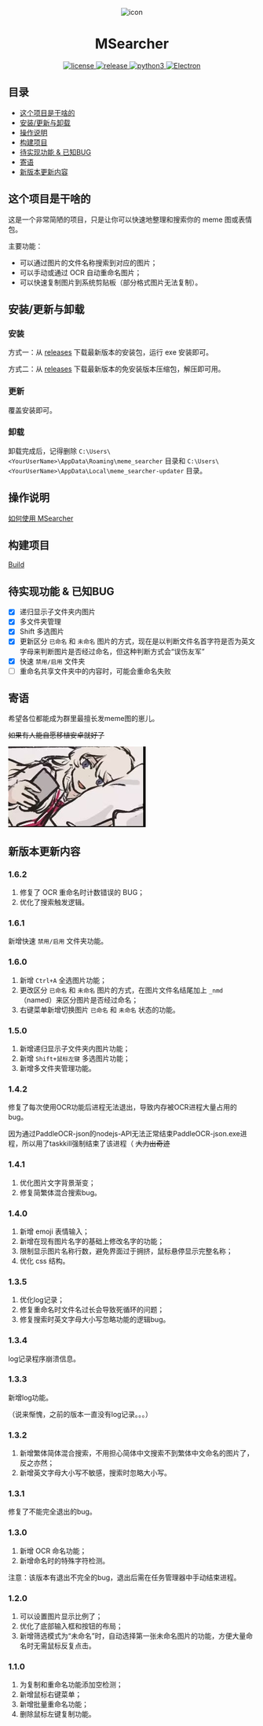 <p align="center">
    <img src="./assets/icon.ico" alt="icon" width="200" height="200">
</p>

<div align="center">

# MSearcher

</div>
<p align="center">
    <a href="https://raw.githubusercontent.com/Jacken-Wu/MSearcher/master/LICENSE">
        <img src="https://img.shields.io/github/license/Jacken-Wu/MSearcher" alt="license">
    </a>
    <a href="https://github.com/Jacken-Wu/MSearcher/releases">
        <img src="https://img.shields.io/github/v/release/Jacken-Wu/MSearcher?color=blueviolet&include_prereleases" alt="release">
    </a>
    <a href="https://nodejs.org/">
        <img src="https://img.shields.io/badge/language-nodejs-blue.svg" alt="python3">
    </a>
    <a href="https://www.electronjs.org/">
        <img src="https://img.shields.io/badge/frame-electron-green.svg" alt="Electron">
    </a>
</p>

## 目录

* [这个项目是干啥的](#这个项目是干啥的)
* [安装/更新与卸载](#安装更新与卸载)
* [操作说明](#操作说明)
* [构建项目](#构建项目)
* [待实现功能 & 已知BUG](#待实现功能--已知bug)
* [寄语](#寄语)
* [新版本更新内容](#新版本更新内容)

## 这个项目是干啥的

这是一个非常简陋的项目，只是让你可以快速地整理和搜索你的 meme 图或表情包。

主要功能：

* 可以通过图片的文件名称搜索到对应的图片；
* 可以手动或通过 OCR 自动重命名图片；
* 可以快速复制图片到系统剪贴板（部分格式图片无法复制）。

## 安装/更新与卸载

### 安装

方式一：从 [releases](https://github.com/Jacken-Wu/MSearcher/releases) 下载最新版本的安装包，运行 exe 安装即可。

方式二：从 [releases](https://github.com/Jacken-Wu/MSearcher/releases) 下载最新版本的免安装版本压缩包，解压即可用。

### 更新

覆盖安装即可。

### 卸载

卸载完成后，记得删除 `C:\Users\<YourUserName>\AppData\Roaming\meme_searcher` 目录和 `C:\Users\<YourUserName>\AppData\Local\meme_searcher-updater` 目录。

## 操作说明

[如何使用 MSearcher](./docs/how_to_use.md)

## 构建项目

[Build](./docs/build.md)

## 待实现功能 & 已知BUG

* [x] 递归显示子文件夹内图片
* [x] 多文件夹管理
* [x] Shift 多选图片
* [x] 更新区分 `已命名` 和 `未命名` 图片的方式，现在是以判断文件名首字符是否为英文字母来判断图片是否经过命名，但这种判断方式会“误伤友军”
* [x] 快速 `禁用/启用` 文件夹
* [ ] 重命名共享文件夹中的内容时，可能会重命名失败

## 寄语

希望各位都能成为群里最擅长发meme图的崽儿。

~~如果有人能自愿移植安卓就好了~~

![meme](./img/meme.jpg)

## 新版本更新内容

### 1.6.2

1. 修复了 OCR 重命名时计数错误的 BUG；
2. 优化了搜索触发逻辑。

### 1.6.1

新增快速 `禁用/启用` 文件夹功能。

### 1.6.0

1. 新增 `Ctrl+A` 全选图片功能；
2. 更改区分 `已命名` 和 `未命名` 图片的方式，在图片文件名结尾加上 `_nmd` （named）来区分图片是否经过命名；
3. 右键菜单新增切换图片 `已命名` 和 `未命名` 状态的功能。

### 1.5.0

1. 新增递归显示子文件夹内图片功能；
2. 新增 `Shift+鼠标左键` 多选图片功能；
3. 新增多文件夹管理功能。

### 1.4.2

修复了每次使用OCR功能后进程无法退出，导致内存被OCR进程大量占用的bug。

因为通过PaddleOCR-json的nodejs-API无法正常结束PaddleOCR-json.exe进程，所以用了taskkill强制结束了该进程（ ~~大力出奇迹~~

### 1.4.1

1. 优化图片文字背景渐变；
2. 修复简繁体混合搜索bug。

### 1.4.0

1. 新增 emoji 表情输入；
2. 新增在现有图片名字的基础上修改名字的功能；
3. 限制显示图片名称行数，避免界面过于拥挤，鼠标悬停显示完整名称；
4. 优化 css 结构。

### 1.3.5

1. 优化log记录；
2. 修复重命名时文件名过长会导致死循环的问题；
3. 修复搜索时英文字母大小写忽略功能的逻辑bug。

### 1.3.4

log记录程序崩溃信息。

### 1.3.3

新增log功能。

（说来惭愧，之前的版本一直没有log记录。。。）

### 1.3.2

1. 新增繁体简体混合搜索，不用担心简体中文搜索不到繁体中文命名的图片了，反之亦然；
2. 新增英文字母大小写不敏感，搜索时忽略大小写。

### 1.3.1

修复了不能完全退出的bug。

### 1.3.0

1. 新增 OCR 命名功能；
2. 新增命名时的特殊字符检测。

注意：该版本有退出不完全的bug，退出后需在任务管理器中手动结束进程。

### 1.2.0

1. 可以设置图片显示比例了；
2. 优化了底部输入框和按钮的布局；
3. 新增筛选模式为“未命名”时，自动选择第一张未命名图片的功能，方便大量命名时无需鼠标反复点击。

### 1.1.0

1. 为复制和重命名功能添加空检测；
2. 新增鼠标右键菜单；
3. 新增批量重命名功能；
4. 删除鼠标左键复制功能。
